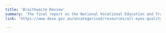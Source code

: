 ```yaml
---
title: 'Braithwaite Review'
summary: 'The final report on the National Vocational Education and Training Regulator Act 2011 review.'
link: 'https://www.dese.gov.au/uncategorised/resources/all-eyes-quality-review-national-vocational-education-and-training-regulator-act-2011-report'

---
```




